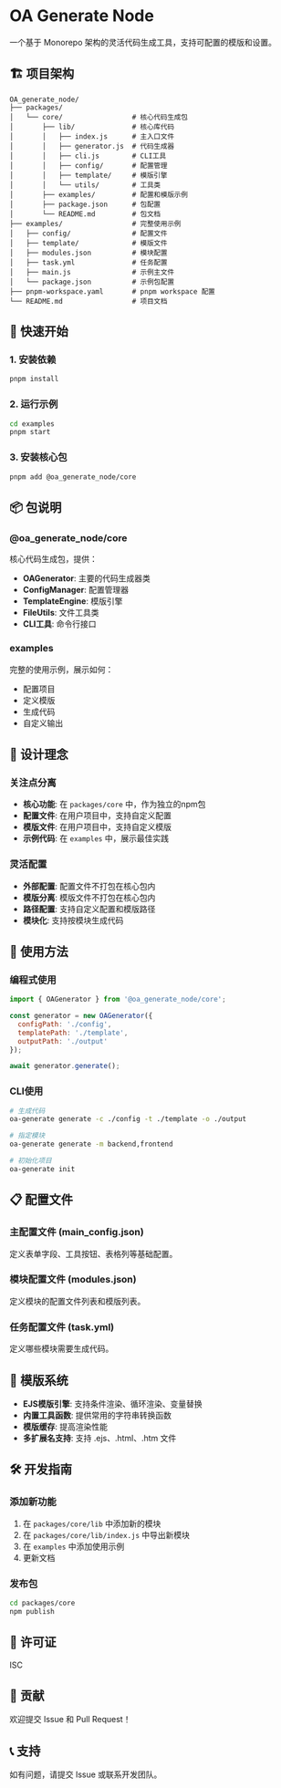 # OA Generate Node

一个基于 Monorepo 架构的灵活代码生成工具，支持可配置的模版和设置。

## 🏗️ 项目架构

```
OA_generate_node/
├── packages/
│   └── core/                 # 核心代码生成包
│       ├── lib/              # 核心库代码
│       │   ├── index.js      # 主入口文件
│       │   ├── generator.js  # 代码生成器
│       │   ├── cli.js        # CLI工具
│       │   ├── config/       # 配置管理
│       │   ├── template/     # 模版引擎
│       │   └── utils/        # 工具类
│       ├── examples/         # 配置和模版示例
│       ├── package.json      # 包配置
│       └── README.md         # 包文档
├── examples/                 # 完整使用示例
│   ├── config/               # 配置文件
│   ├── template/             # 模版文件
│   ├── modules.json          # 模块配置
│   ├── task.yml              # 任务配置
│   ├── main.js               # 示例主文件
│   └── package.json          # 示例包配置
├── pnpm-workspace.yaml       # pnpm workspace 配置
└── README.md                 # 项目文档
```

## 🚀 快速开始

### 1. 安装依赖

```bash
pnpm install
```

### 2. 运行示例

```bash
cd examples
pnpm start
```

### 3. 安装核心包

```bash
pnpm add @oa_generate_node/core
```

## 📦 包说明

### @oa_generate_node/core

核心代码生成包，提供：

- **OAGenerator**: 主要的代码生成器类
- **ConfigManager**: 配置管理器
- **TemplateEngine**: 模版引擎
- **FileUtils**: 文件工具类
- **CLI工具**: 命令行接口

### examples

完整的使用示例，展示如何：

- 配置项目
- 定义模版
- 生成代码
- 自定义输出

## 🎯 设计理念

### 关注点分离

- **核心功能**: 在 `packages/core` 中，作为独立的npm包
- **配置文件**: 在用户项目中，支持自定义配置
- **模版文件**: 在用户项目中，支持自定义模版
- **示例代码**: 在 `examples` 中，展示最佳实践

### 灵活配置

- **外部配置**: 配置文件不打包在核心包内
- **模版分离**: 模版文件不打包在核心包内
- **路径配置**: 支持自定义配置和模版路径
- **模块化**: 支持按模块生成代码

## 🔧 使用方法

### 编程式使用

```javascript
import { OAGenerator } from '@oa_generate_node/core';

const generator = new OAGenerator({
  configPath: './config',
  templatePath: './template',
  outputPath: './output'
});

await generator.generate();
```

### CLI使用

```bash
# 生成代码
oa-generate generate -c ./config -t ./template -o ./output

# 指定模块
oa-generate generate -m backend,frontend

# 初始化项目
oa-generate init
```

## 📋 配置文件

### 主配置文件 (main_config.json)

定义表单字段、工具按钮、表格列等基础配置。

### 模块配置文件 (modules.json)

定义模块的配置文件列表和模版列表。

### 任务配置文件 (task.yml)

定义哪些模块需要生成代码。

## 🎨 模版系统

- **EJS模版引擎**: 支持条件渲染、循环渲染、变量替换
- **内置工具函数**: 提供常用的字符串转换函数
- **模版缓存**: 提高渲染性能
- **多扩展名支持**: 支持 .ejs、.html、.htm 文件

## 🛠️ 开发指南

### 添加新功能

1. 在 `packages/core/lib` 中添加新的模块
2. 在 `packages/core/lib/index.js` 中导出新模块
3. 在 `examples` 中添加使用示例
4. 更新文档

### 发布包

```bash
cd packages/core
npm publish
```

## 📄 许可证

ISC

## 🤝 贡献

欢迎提交 Issue 和 Pull Request！

## 📞 支持

如有问题，请提交 Issue 或联系开发团队。

